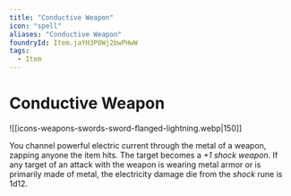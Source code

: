```yaml
---
title: "Conductive Weapon"
icon: "spell"
aliases: "Conductive Weapon"
foundryId: Item.jaYH3P0Wj2bwPHwW
tags:
  - Item
---
```


# Conductive Weapon
![[icons-weapons-swords-sword-flanged-lightning.webp|150]]

You channel powerful electric current through the metal of a weapon, zapping anyone the item hits. The target becomes a _+1 shock weapon_. If any target of an attack with the weapon is wearing metal armor or is primarily made of metal, the electricity damage die from the _shock_ rune is 1d12.



